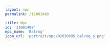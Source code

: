 ```yaml
---
layout: npc
permalink: /11001488

title: Npc
id: '11001488'
npc_name: 'Balrog'
icon_url: 'portrait/npc/02030005_balrog_p.png'
---
```

